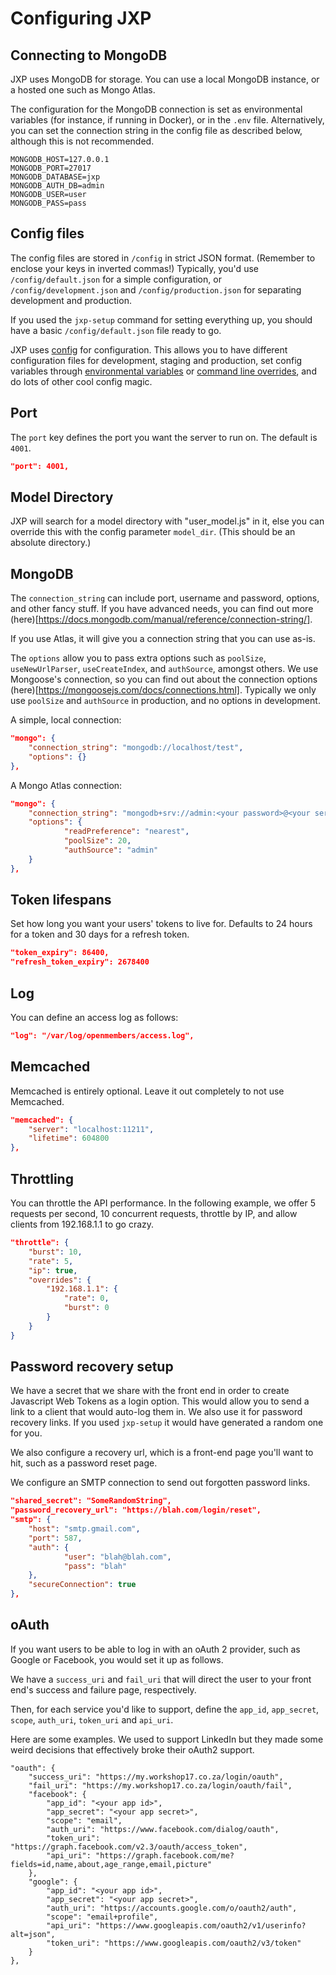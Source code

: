 # Configuring JXP

## Connecting to MongoDB

JXP uses MongoDB for storage. You can use a local MongoDB instance, or a hosted one such as Mongo Atlas.

The configuration for the MongoDB connection is set as environmental variables (for instance, if running in Docker), or in the `.env` file. Alternatively, you can set the connection string in the config file as described below, although this is not recommended.

```
MONGODB_HOST=127.0.0.1
MONGODB_PORT=27017
MONGODB_DATABASE=jxp
MONGODB_AUTH_DB=admin
MONGODB_USER=user
MONGODB_PASS=pass
```

## Config files

The config files are stored in `/config` in strict JSON format. (Remember to enclose your keys in inverted commas!) Typically, you'd use `/config/default.json` for a simple configuration, or `/config/development.json` and `/config/production.json` for separating development and production. 

If you used the `jxp-setup` command for setting everything up, you should have a basic `/config/default.json` file ready to go.

JXP uses [config](https://www.npmjs.com/package/config) for configuration. This allows you to have different configuration files for development, staging and production, set config variables through [environmental variables](https://github.com/lorenwest/node-config/wiki/Environment-Variables) or [command line overrides](https://github.com/lorenwest/node-config/wiki/Command-Line-Overrides), and do lots of other cool config magic. 

## Port

The `port` key defines the port you want the server to run on. The default is `4001`.
```json
"port": 4001,
```

## Model Directory

JXP will search for a model directory with "user_model.js" in it, else you can override this with the config parameter `model_dir`. (This should be an absolute directory.)

## MongoDB

The `connection_string` can include port, username and password, options, and other fancy stuff. If you have advanced needs, you can find out more (here)[https://docs.mongodb.com/manual/reference/connection-string/].

If you use Atlas, it will give you a connection string that you can use as-is.

The `options` allow you to pass extra options such as `poolSize`, `useNewUrlParser`, `useCreateIndex`, and `authSource`, amongst others. We use Mongoose's connection, so you can find out about the connection options (here)[https://mongoosejs.com/docs/connections.html]. Typically we only use `poolSize` and `authSource` in production, and no options in development.

A simple, local connection:
```json
"mongo": {
    "connection_string": "mongodb://localhost/test",
    "options": {}
},
```

A Mongo Atlas connection:
```json
"mongo": {
    "connection_string": "mongodb+srv://admin:<your password>@<your server>.gcp.mongodb.net/<your database>?retryWrites=true&w=majority",
    "options": {
            "readPreference": "nearest",
            "poolSize": 20,
            "authSource": "admin"
    }
},
```

## Token lifespans

Set how long you want your users' tokens to live for. Defaults to 24 hours for a token and 30 days for a refresh token.

```json
"token_expiry": 86400,
"refresh_token_expiry": 2678400
```

## Log

You can define an access log as follows:
```json
"log": "/var/log/openmembers/access.log",
```

## Memcached

Memcached is entirely optional. Leave it out completely to not use Memcached.

```json
"memcached": {
    "server": "localhost:11211",
    "lifetime": 604800
},
```

## Throttling

You can throttle the API performance. In the following example, we offer 5 requests per second, 10 concurrent requests, throttle by IP, and allow clients from 192.168.1.1 to go crazy.
```json
"throttle": {
    "burst": 10,
    "rate": 5,
    "ip": true,
    "overrides": {
        "192.168.1.1": {
            "rate": 0,
            "burst": 0
        }
    }
}
```

## Password recovery setup

We have a secret that we share with the front end in order to create Javascript Web Tokens as a login option. This would allow you to send a link to a client that would auto-log them in. We also use it for password recovery links. If you used `jxp-setup` it would have generated a random one for you.

We also configure a recovery url, which is a front-end page you'll want to hit, such as a password reset page.

We configure an SMTP connection to send out forgotten password links. 

```json
"shared_secret": "SomeRandomString",
"password_recovery_url": "https://blah.com/login/reset",
"smtp": {
    "host": "smtp.gmail.com",
    "port": 587,
    "auth": {
            "user": "blah@blah.com",
            "pass": "blah"
    },
    "secureConnection": true
},
```

## oAuth

If you want users to be able to log in with an oAuth 2 provider, such as Google or Facebook, you would set it up as follows.

We have a `success_uri` and `fail_uri` that will direct the user to your front end's success and failure page, respectively.

Then, for each service you'd like to support, define the `app_id`, `app_secret`, `scope`, `auth_uri`, `token_uri` and `api_uri`.

Here are some examples. We used to support LinkedIn but they made some weird decisions that effectively broke their oAuth2 support. 

```
"oauth": {
    "success_uri": "https://my.workshop17.co.za/login/oauth",
    "fail_uri": "https://my.workshop17.co.za/login/oauth/fail",
    "facebook": {
        "app_id": "<your app id>",
        "app_secret": "<your app secret>",
        "scope": "email",
        "auth_uri": "https://www.facebook.com/dialog/oauth",
        "token_uri": "https://graph.facebook.com/v2.3/oauth/access_token",
        "api_uri": "https://graph.facebook.com/me?fields=id,name,about,age_range,email,picture"
    },
    "google": {
        "app_id": "<your app id>",
        "app_secret": "<your app secret>",
        "auth_uri": "https://accounts.google.com/o/oauth2/auth",
        "scope": "email+profile",
        "api_uri": "https://www.googleapis.com/oauth2/v1/userinfo?alt=json",
        "token_uri": "https://www.googleapis.com/oauth2/v3/token"
    }
},
```
